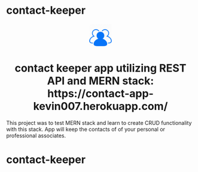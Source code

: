 # contact-keeper

<p align="center">
  <a href="https://contact-app-kevin007.herokuapp.com/">
    <img alt="contact-keeper" src="/client/public/logo420.png" width="60" />
  </a>
</p>
<h1 align="center">
  contact keeper app utilizing REST API and MERN stack:  https://contact-app-kevin007.herokuapp.com/
</h1>

This project was to test MERN stack and learn to create CRUD functionality with this stack. App will keep the contacts of of your personal or professional associates.
# contact-keeper
